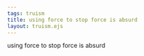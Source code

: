 ```yaml
---
tags: truism
title: using force to stop force is absurd
layout: truism.ejs
---
```


using force to stop force is absurd